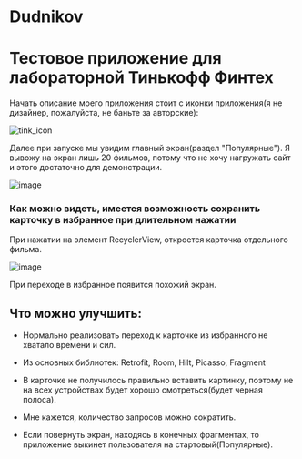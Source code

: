 # Dudnikov
<h1>Тестовое приложение для лабораторной Тинькофф Финтех</h1>
Начать описание моего приложения стоит с иконки приложения(я не дизайнер, пожалуйста, не баньте за авторские):
<p></p>


![tink_icon](https://user-images.githubusercontent.com/86302070/216838199-28033777-eaec-48f2-820f-0347fe6a446e.png)

Далее при запуске мы увидим главный экран(раздел "Популярные"). Я вывожу на экран лишь 20 фильмов, потому что не хочу нагружать сайт и этого достаточно для демонстрации.

![image](https://user-images.githubusercontent.com/86302070/216838552-fade6c5e-1c3d-4a02-bcdb-e5ffcb43e1d7.png)

<h3> Как можно видеть, имеется возможность сохранить карточку в избранное при длительном нажатии</h3>

<p>При нажатии на элемент RecyclerView, откроется карточка отдельного фильма.</p>

![image](https://user-images.githubusercontent.com/86302070/216838722-10fa6825-6e56-4eff-99af-bdc4a095ddf1.png)
<p>При переходе в избранное появится похожий экран.</p>
<h2>Что можно улучшить:</h2>
<ul>
<li><p>Нормально реализовать переход к карточке из избранного не хватало времени и сил.</p></li>
 <li><p>Из основных библиотек: Retrofit, Room, Hilt, Picasso, Fragment</p></li>
<li><p>В карточке не получилось правильно вставить картинку, поэтому не на всех устройствах будет хорошо смотреться(будет черная полоса).</p></li>
  <li><p>Мне кажется, количество запросов можно сократить.</p></li>
    <li><p>Если повернуть экран, находясь в конечных фрагментах, то приложение выкинет пользователя на стартовый(Популярные).</p></li>
</ul>
